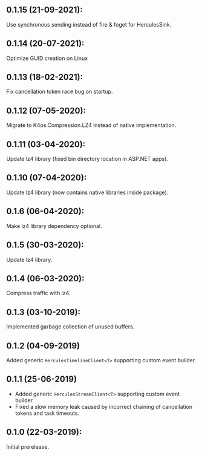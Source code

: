 ## 0.1.15 (21-09-2021):

Use synchronous sending instead of fire & foget for HerculesSink.

## 0.1.14 (20-07-2021):

Optimize GUID creation on Linux

## 0.1.13 (18-02-2021):

Fix cancellation token race bug on startup.

## 0.1.12 (07-05-2020):

Migrate to K4os.Compression.LZ4 instead of native implementation.

## 0.1.11 (03-04-2020):

Update lz4 library (fixed bin directory location in ASP.NET apps).

## 0.1.10 (07-04-2020):

Update lz4 library (now contains native libraries inside package).

## 0.1.6 (06-04-2020):

Make lz4 library dependency optional.

## 0.1.5 (30-03-2020):

Update lz4 library.

## 0.1.4 (06-03-2020):

Compress traffic with lz4.

## 0.1.3 (03-10-2019):

Implemented garbage collection of unused buffers.

## 0.1.2 (04-09-2019)

Added generic `HerculesTimelineClient<T>` supporting custom event builder.

## 0.1.1 (25-06-2019)

- Added generic `HerculesStreamClient<T>` supporting custom event builder.
- Fixed a slow memory leak caused by incorrect chaining of cancellation tokens and task timeouts.

## 0.1.0 (22-03-2019): 

Initial prerelease.

